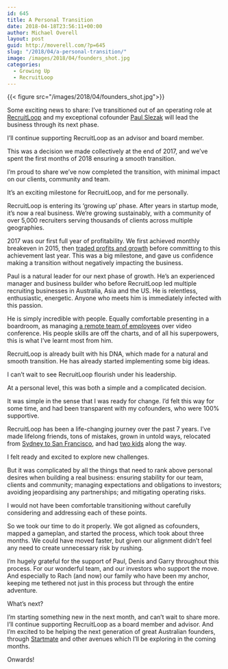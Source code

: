 ```yaml
---
id: 645
title: A Personal Transition
date: 2018-04-18T23:56:11+00:00
author: Michael Overell
layout: post
guid: http://moverell.com/?p=645
slug: "/2018/04/a-personal-transition/"
image: /images/2018/04/founders_shot.jpg
categories:
  - Growing Up
  - RecruitLoop
---
```

{{< figure src="/images/2018/04/founders_shot.jpg">}}

Some exciting news to share: I’ve transitioned out of an operating role at <a href="http://recruitloop.com" target="_blank" rel="noopener">RecruitLoop</a> and my exceptional cofounder <a href="https://www.linkedin.com/in/paulslezak/" target="_blank" rel="noopener">Paul Slezak</a> will lead the business through its next phase.

I’ll continue supporting RecruitLoop as an advisor and board member.

This was a decision we made collectively at the end of 2017, and we’ve spent the first months of 2018 ensuring a smooth transition.

I’m proud to share we’ve now completed the transition, with minimal impact on our clients, community and team.

It’s an exciting milestone for RecruitLoop, and for me personally.

RecruitLoop is entering its ‘growing up’ phase. After years in startup mode, it’s now a real business. We’re growing sustainably, with a community of over 5,000 recruiters serving thousands of clients across multiple geographies.

2017 was our first full year of profitability. We first achieved monthly breakeven in 2015, then <a href="https://avc.com/2015/06/profits-vs-growth/" target="_blank" rel="noopener">traded profits and growth</a> before committing to this achievement last year. This was a big milestone, and gave us confidence making a transition without negatively impacting the business.

Paul is a natural leader for our next phase of growth. He’s an experienced manager and business builder who before RecruitLoop led multiple recruiting businesses in Australia, Asia and the US. He is relentless, enthusiastic, energetic. Anyone who meets him is immediately infected with this passion.

He is simply incredible with people. Equally comfortable presenting in a boardroom, as managing <a href="http://moverell.com/2016/10/going-remote-first/" target="_blank" rel="noopener">a remote team of employees</a> over video conference. His people skills are off the charts, and of all his superpowers, this is what I’ve learnt most from him.

RecruitLoop is already built with his DNA, which made for a natural and smooth transition. He has already started implementing some big ideas.

I can’t wait to see RecruitLoop flourish under his leadership.

At a personal level, this was both a simple and a complicated decision.

It was simple in the sense that I was ready for change. I’d felt this way for some time, and had been transparent with my cofounders, who were 100% supportive.

RecruitLoop has been a life-changing journey over the past 7 years. I’ve made lifelong friends, tons of mistakes, grown in untold ways, relocated from <a href="http://moverell.com/2013/04/moving-to-america/" target="_blank" rel="noopener">Sydney to San Francisco</a>, and had <a href="http://moverell.com/2016/01/why-you-wont-see-our-baby-on-facebook/" target="_blank" rel="noopener">two kids</a> along the way.

I felt ready and excited to explore new challenges.

But it was complicated by all the things that need to rank above personal desires when building a real business: ensuring stability for our team, clients and community; managing expectations and obligations to investors; avoiding jeopardising any partnerships; and mitigating operating risks.

I would not have been comfortable transitioning without carefully considering and addressing each of these points.

So we took our time to do it properly. We got aligned as cofounders, mapped a gameplan, and started the process, which took about three months. We could have moved faster, but given our alignment didn’t feel any need to create unnecessary risk by rushing.

I’m hugely grateful for the support of Paul, Denis and Garry throughout this process. For our wonderful team, and our investors who support the move. And especially to Rach (and now) our family who have been my anchor, keeping me tethered not just in this process but through the entire adventure.

What’s next?

I’m starting something new in the next month, and can’t wait to share more. I’ll continue supporting RecruitLoop as a board member and advisor. And I’m excited to be helping the next generation of great Australian founders, through <a href="http://startmate.com.au" target="_blank" rel="noopener">Startmate</a> and other avenues which I’ll be exploring in the coming months.

Onwards!
